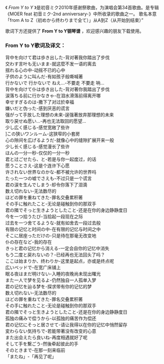 

《 _From Y to Y_ 》是初音ミク2010年感谢祭歌曲，为演唱会第34首歌曲。是专辑 《MOER feat 初音ミク-2nd
anniversary-》中所收录的歌曲之一。 歌名本意「from A to Z（初めから终わりまで全て）」从A到Z（从开始到结束）”  
  
歌词下方还提供了 **From Y to Y钢琴谱** ，欢迎感兴趣的朋友下载使用。

### From Y to Y歌词及译文：

背中を向けて君は歩き出した-背对著我你踏出了步伐  
交わす言叶も无いまま-就这麼不发一语的离去  
揺れる心の中-动摇不已的心中  
子供のように叫んだ-有如孩子般嘶喊著  
行かないで 行かないで ねえ…-不要走 不要走 呐…  
背中を向けて仆は歩き出した-背对著你我踏出了步伐  
涙落ちる前に行かなきゃ-在泪水滑落前得离开哪  
幸せすぎるのは-撒下了对过於幸福  
嫌いだと伪った-感到厌恶的谎言  
强がって手放した理想の未来-逞强著放弃那理想的未来  
取り戻せぬ愿い...-再也无法取回的愿望...  
少し広く感じる-感觉宽敞了些许  
]この狭いワンルーム-这狭窄的小套房  
心の隙间を広げるようだ-就像心中的缝隙扩展开来一般  
少し长く感じる-感觉漫长了些许  
ほんの一分一秒-仅仅的一分一秒  
君と过ごせたら、と-若是与你一起度过，的话  
愿うことさえ-这是个连许下心愿  
许されない世界なのかな-都不被允许的世界吗  
たった一つの嘘でさえも-不过只是一个谎言  
君の涙を生んでしまう-却令你落下了泪滴  
数え切れない-无法数尽的  
ほどの罪を重ねてきた-罪名交叠累积著  
その手に触れたこと-无论是碰触到你的那双手  
君の隣でそっと生きようとしたこと-还是在你的身边静静度日  
今を一つ拾うたび-当拾起一段现在之际  
过去を一つ舍てるような-就有如舍去一段过去般  
有限の记忆と时间の中-在有限的记忆与时间之中  
そこに居座っただけの-只是待在那毫无改变地  
仆の存在など-我的存在  
きっと君の记忆から消える-一定会自你的记忆中消失  
もう二度と戻れないの？-已经再也无法回头了吗？  
ここは始まりか、终わりか-这里是起点，亦或是终点呢  
広いベッドで-在宽广床铺上  
眠る夜はまだ明けない-入睡的夜晚尚未现出曙光  
また一人で梦を见るよ-仍然独自一人孤单入梦  
君の记忆を辿る梦を-探求带有你的记忆的梦  
数え切れない-无法数尽的  
ほどの罪を重ねてきた-罪名交叠累积著  
その手に触れたこと-无论是碰触到你的那双手  
君の隣でそっと生きようとしたこと-还是在你的身边静静度日  
孤独の痛みで偿うから-以孤独的痛苦作为偿还  
君の记忆にそっと居させて-请让我得以在你的记忆中悄然留存  
変わらない気持ちで-若能带著没有改变的心意  
また出会えたら良いね-再度相遇就好了呢  
そして手を繋ごう-然後牵起彼此的手  
そのときまで-在那一刻来临前  
「またね」-「再见了呢」

